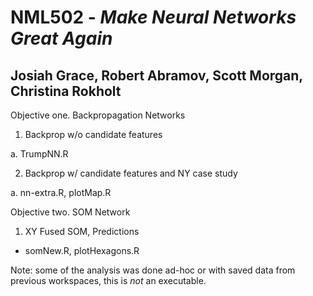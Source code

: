 # NML502 - *Make Neural Networks Great Again*

## Josiah Grace, Robert Abramov, Scott Morgan, Christina Rokholt

Objective one. Backpropagation Networks

1. Backprop w/o candidate features

a. TrumpNN.R

2. Backprop w/ candidate features and NY case study

a. nn-extra.R, plotMap.R 

Objective two. SOM Network

1. XY Fused SOM, Predictions

+ somNew.R, plotHexagons.R

Note: some of the analysis was done ad-hoc or with saved data from previous workspaces, this is *not* an executable.


